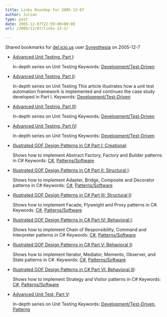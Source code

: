 ```yaml
---
title: Links Roundup for 2005-12-07
author: Julian
type: post
date: 2005-12-07T22:59:00+00:00
url: /2005/12/07/links-13-2/

---
```

Shared bookmarks for [del.icio.us][1] user  [Synesthesia][2] on 2005-12-7

  * [Advanced Unit Testing, Part I][3]:
  
    In-depth series on Unit Testing Keywords: [Development/Test-Driven][4]
  * [Advanced Unit Testing, Part II][5]:
  
    In-depth series on Unit Testing This article illustrates how a unit test automation framework is implemented and continues the case study developed in Part I. Keywords: [Development/Test-Driven][4]
  * [Advanced Unit Testing, Part III][6]:
  
    In-depth series on Unit Testing Keywords: [Development/Test-Driven][4]
  * [Advanced Unit Testing, Part IV][7]:
  
    In-depth series on Unit Testing Keywords: [Development/Test-Driven][4]
  * [Illustrated GOF Design Patterns in C# Part I: Creational][8]:
  
    Shows how to implement Abstract Factory, Factory and Builder patterns in C# Keywords: [C#][9], [Patterns/Software][10]
  * [Illustrated GOF Design Patterns in C# Part II: Structural I][11]:
  
    Shows how to implement Adapter, Bridge, Composite and Decorator patterns in C# Keywords: [C#][9], [Patterns/Software][10]
  * [Illustrated GOF Design Patterns in C# Part III: Structural II][12]:
  
    Shows how to implement Facade, Flyweight and Proxy patterns in C#. Keywords: [C#][9], [Patterns/Software][10]
  * [Illustrated GOF Design Patterns in C# Part IV: Behavioral I][13]:
  
    Shows how to implement Chain of Responsibility, Command and Interpreter patterns in C# Keywords: [C#][9], [Patterns/Software][10]
  * [Illustrated GOF Design Patterns in C# Part V: Behavioral II][14]:
  
    Shows how to implement Iterator, Mediator, Memento, Observer, and State patterns in C#. Keywords: [C#][9], [Patterns/Software][10]
  * [Illustrated GOF Design Patterns in C# Part VI: Behavioral III][15]:
  
    Shows how to implement Strategy and Visitor patterns in C# Keywords: [C#][9], [Patterns/Software][10]

<!--more-->

  * [Advanced Unit Test, Part V][16]:
  
    In-depth series on Unit Testing Keywords: [Development/Test-Driven][4], [Patterns][17]

 [1]: https://del.icio.us/
 [2]: https://del.icio.us/synesthesia
 [3]: https://www.codeproject.com/csharp/autp1.asp "https://www.codeproject.com/csharp/autp1.asp"
 [4]: https://del.icio.us/synesthesia/Development/Test-Driven
 [5]: https://www.codeproject.com/csharp/autp2.asp "https://www.codeproject.com/csharp/autp2.asp"
 [6]: https://www.codeproject.com/csharp/autp3.asp "https://www.codeproject.com/csharp/autp3.asp"
 [7]: https://www.codeproject.com/csharp/autp4.asp "https://www.codeproject.com/csharp/autp4.asp"
 [8]: https://www.codeproject.com/csharp/csdespat_1.asp "https://www.codeproject.com/csharp/csdespat_1.asp"
 [9]: https://del.icio.us/synesthesia/C#
 [10]: https://del.icio.us/synesthesia/Patterns/Software
 [11]: https://www.codeproject.com/csharp/csdespat_2.asp "https://www.codeproject.com/csharp/csdespat_2.asp"
 [12]: https://www.codeproject.com/csharp/csdespat_3.asp "https://www.codeproject.com/csharp/csdespat_3.asp"
 [13]: https://www.codeproject.com/csharp/csdespat_4.asp "https://www.codeproject.com/csharp/csdespat_4.asp"
 [14]: https://www.codeproject.com/csharp/csdespat_5.asp "https://www.codeproject.com/csharp/csdespat_5.asp"
 [15]: https://www.codeproject.com/csharp/csdespat_6.asp "https://www.codeproject.com/csharp/csdespat_6.asp"
 [16]: https://www.codeproject.com/gen/design/autp5.asp "https://www.codeproject.com/gen/design/autp5.asp"
 [17]: https://del.icio.us/synesthesia/Patterns